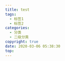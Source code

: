 ```yaml
---
title: test
tags:
  - 标签1
  - 标签2
categories:
  - 分类
  - 二级分类
copyright: true
date: 2020-03-06 05:38:30
top:
---
```


<!--more-->

